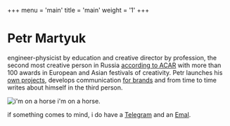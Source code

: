 +++
menu = 'main'
title = 'main'
weight = '1'
+++

# Petr Martyuk

engineer-physicist by education and creative director by profession, the second most creative person in Russia [according to ACAR](https://ad-peak.ru/creative/person/380246) with more than 100 awards in European and Asian festivals of creativity. Petr launches his [own projects](/ru/projects), develops communication [for brands](/ru/ads) and from time to time writes about himself in the third person.

![i'm on a horse](/../../img/im-on-a-horse.jpeg)
i'm on a horse.

if something comes to mind, i do have a [Telegram](https://t.me/martyuk) and an [Emal](mailto:hi@martyuk.com).